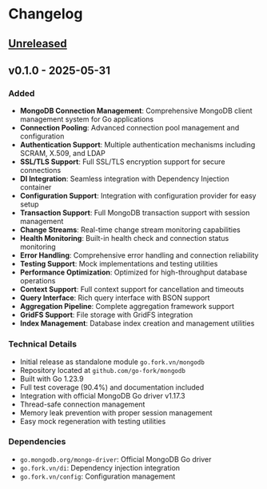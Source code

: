 # Changelog

## [Unreleased]

## v0.1.0 - 2025-05-31

### Added
- **MongoDB Connection Management**: Comprehensive MongoDB client management system for Go applications
- **Connection Pooling**: Advanced connection pool management and configuration
- **Authentication Support**: Multiple authentication mechanisms including SCRAM, X.509, and LDAP
- **SSL/TLS Support**: Full SSL/TLS encryption support for secure connections
- **DI Integration**: Seamless integration with Dependency Injection container
- **Configuration Support**: Integration with configuration provider for easy setup
- **Transaction Support**: Full MongoDB transaction support with session management
- **Change Streams**: Real-time change stream monitoring capabilities
- **Health Monitoring**: Built-in health check and connection status monitoring
- **Error Handling**: Comprehensive error handling and connection reliability
- **Testing Support**: Mock implementations and testing utilities
- **Performance Optimization**: Optimized for high-throughput database operations
- **Context Support**: Full context support for cancellation and timeouts
- **Query Interface**: Rich query interface with BSON support
- **Aggregation Pipeline**: Complete aggregation framework support
- **GridFS Support**: File storage with GridFS integration
- **Index Management**: Database index creation and management utilities

### Technical Details
- Initial release as standalone module `go.fork.vn/mongodb`
- Repository located at `github.com/go-fork/mongodb`
- Built with Go 1.23.9
- Full test coverage (90.4%) and documentation included
- Integration with official MongoDB Go driver v1.17.3
- Thread-safe connection management
- Memory leak prevention with proper session management
- Easy mock regeneration with testing utilities

### Dependencies
- `go.mongodb.org/mongo-driver`: Official MongoDB Go driver
- `go.fork.vn/di`: Dependency injection integration
- `go.fork.vn/config`: Configuration management

[Unreleased]: https://github.com/go-fork/mongodb/compare/v0.1.0...HEAD
[v0.1.0]: https://github.com/go-fork/mongodb/releases/tag/v0.1.0
